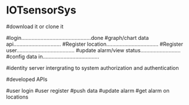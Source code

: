 # IOTsensorSys

#download it or clone it

#login...............................................done
#graph/chart data api................................
#Register location...................................
#Register user.......................................
#update alarm/view status...........................
#config data in......................................


#identity server intergrating to system authorization and authentication

#developed APIs

#user login 
#user register
#push data
#update alarm
#get alarm on locations

